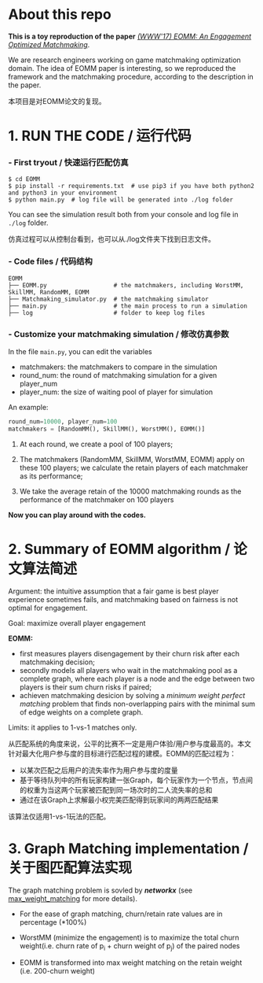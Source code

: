 # About this repo
**This is a toy reproduction of the paper**  [*(WWW'17) EOMM: An Engagement Optimized Matchmaking*](http://web.cs.ucla.edu/~yzsun/papers/WWW17Chen_EOMM).

We are research engineers working on game matchmaking optimization domain. The idea of EOMM paper is interesting, so we reproduced the framework and the matchmaking procedure, according to the description in the paper.

本项目是对EOMM论文的复现。

# 1. RUN THE CODE / 运行代码

### - First tryout / 快速运行匹配仿真

```shell
$ cd EOMM
$ pip install -r requirements.txt  # use pip3 if you have both python2 and python3 in your environment
$ python main.py  # log file will be generated into ./log folder
```
You can see the simulation result both from your console and log file in `./log` folder.

仿真过程可以从控制台看到，也可以从./log文件夹下找到日志文件。

### - Code files / 代码结构

```shell
EOMM
├── EOMM.py                   # the matchmakers, including WorstMM, SkillMM, RandomMM, EOMM
├── Matchmaking_simulator.py  # the matchmaking simulator
├── main.py                   # the main process to run a simulation
├── log                       # folder to keep log files
```

### - Customize your matchmaking simulation / 修改仿真参数

In the file `main.py`, you can edit the variables 

- matchmakers: the matchmakers to compare in the simulation
- round_num: the round of matchmaking simulation for a given player_num
- player_num: the size of waiting pool of player for simulation

An example: 

```python
round_num=10000, player_num=100
matchmakers = [RandomMM(), SkillMM(), WorstMM(), EOMM()]
```

1. At each round, we create a pool of 100 players;

2. The matchmakers (RandomMM, SkillMM, WorstMM, EOMM) apply on these 100 players; we calculate the retain players of each matchmaker as its performance;
3. We take the average retain of the 10000 matchmaking rounds as the performance of the matchmaker on 100 players

**Now you can play around with the codes.**

# 2. Summary of EOMM algorithm / 论文算法简述

Argument: the intuitive assumption that a fair game is best player experience sometimes fails, and matchmaking based on fairness is not optimal for engagement. 

Goal: maximize overall player engagement

**EOMM:**

- first measures players disengagement by their churn risk after each matchmaking decision;
- secondly models all players who wait in the matchmaking pool as a complete graph, where each player is a node and the edge between two players is their sum churn risks if paired;
- achieven matchmaking desicion by solving a *minimum weight perfect matching* problem that finds non-overlapping pairs with the minimal sum of edge weights on a complete graph.

Limits: it applies to 1-vs-1 matches only.

从匹配系统的角度来说，公平的比赛不一定是用户体验/用户参与度最高的。本文针对最大化用户参与度的目标进行匹配过程的建模。EOMM的匹配过程为：

- 以某次匹配之后用户的流失率作为用户参与度的度量
- 基于等待队列中的所有玩家构建一张Graph，每个玩家作为一个节点，节点间的权重为当这两个玩家被匹配到同一场次时的二人流失率的总和
- 通过在该Graph上求解最小权完美匹配得到玩家间的两两匹配结果

该算法仅适用1-vs-1玩法的匹配。



# 3. Graph Matching implementation / 关于图匹配算法实现

The graph matching problem is sovled by ***networkx*** (see  [max_weight_matching](https://networkx.org/documentation/stable/reference/algorithms/generated/networkx.algorithms.matching.max_weight_matching.html?highlight=max_weight#networkx.algorithms.matching.max_weight_matching) for more details).

- For the ease of graph matching, churn/retain rate values are in percentage (*100%)

- WorstMM (minimize the engagement) is to maximize the total churn weight(i.e. churn rate of p<sub>i</sub> + churn weight of p<sub>j</sub>) of the paired nodes
- EOMM is transformed into max weight matching on the retain weight (i.e. 200-churn weight)